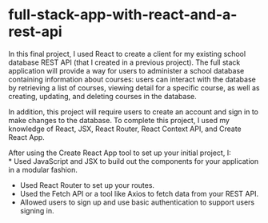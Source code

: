 # full-stack-app-with-react-and-a-rest-api

In this final project, I used React to create a client for my existing school database REST API (that I created in a previous project). The full stack application will provide a way for users to administer a school database containing information about courses: users can interact with the database by retrieving a list of courses, viewing detail for a specific course, as well as creating, updating, and deleting courses in the database.

In addition, this project will require users to create an account and sign in to make changes to the database. To complete this project, I used my knowledge of React, JSX, React Router, React Context API, and Create React App.

After using the Create React App tool to set up your initial project, I: <br>
* Used JavaScript and JSX to build out the components for your application in a modular fashion.
* Used React Router to set up your routes.
* Used the Fetch API or a tool like Axios to fetch data from your REST API.
* Allowed users to sign up and use basic authentication to support users signing in.
